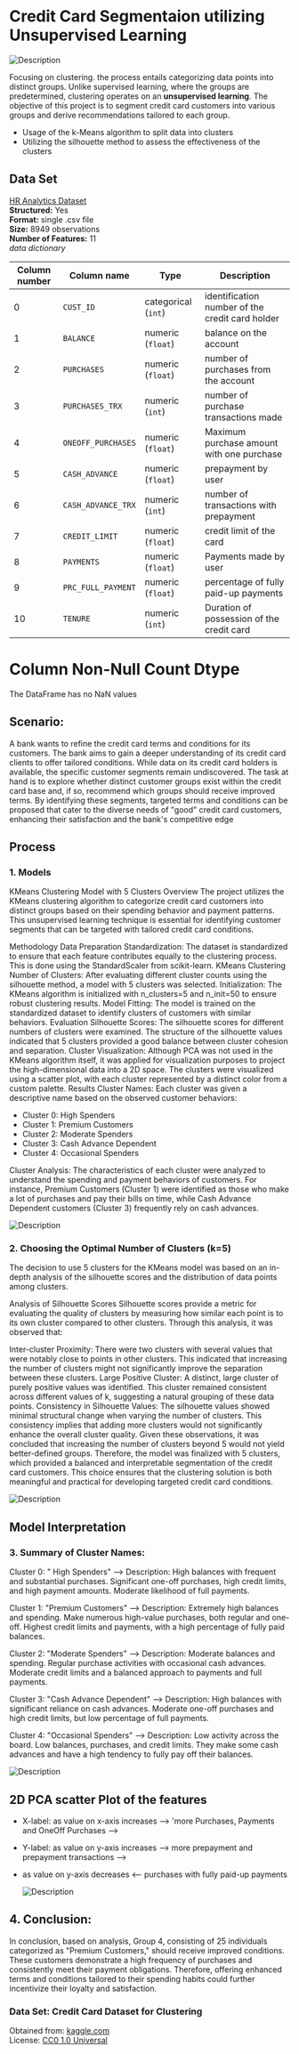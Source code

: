 # Credit Card Segmentaion utilizing Unsupervised Learning

![Description](/Images/bg.png)

Focusing on clustering. the process entails categorizing data points into distinct groups. Unlike supervised learning, where the groups are predetermined, clustering operates on an **unsupervised learning**. The objective of this project is to segment credit card customers into various groups and derive recommendations tailored to each group.

- Usage of the k-Means algorithm to split data into clusters
- Utilizing the silhouette method to assess the effectiveness of the clusters

## Data Set

[HR Analytics Dataset](https://www.kaggle.com/datasets/arjunbhasin2013/ccdata)\
**Structured:** Yes\
**Format:** single .csv file\
**Size:** 8949 observations \
**Number of Features:** 11\
_data dictionary_

| Column number | Column name        | Type                | Description                                     |
| ------------- | ------------------ | ------------------- | ----------------------------------------------- |
| 0             | `CUST_ID`          | categorical (`int`) | identification number of the credit card holder |
| 1             | `BALANCE`          | numeric (`float`)   | balance on the account                          |
| 2             | `PURCHASES`        | numeric (`float`)   | number of purchases from the account            |
| 3             | `PURCHASES_TRX`    | numeric (`int`)     | number of purchase transactions made            |
| 4             | `ONEOFF_PURCHASES` | numeric (`float`)   | Maximum purchase amount with one purchase       |
| 5             | `CASH_ADVANCE`     | numeric (`float`)   | prepayment by user                              |
| 6             | `CASH_ADVANCE_TRX` | numeric (`int`)     | number of transactions with prepayment          |
| 7             | `CREDIT_LIMIT`     | numeric (`float`)   | credit limit of the card                        |
| 8             | `PAYMENTS`         | numeric (`float`)   | Payments made by user                           |
| 9             | `PRC_FULL_PAYMENT` | numeric (`float`)   | percentage of fully paid-up payments            |
| 10            | `TENURE`           | numeric (`int`)     | Duration of possession of the credit card       |

# Column Non-Null Count Dtype

The DataFrame has no NaN values

## Scenario:

A bank wants to refine the credit card terms and conditions for its customers. The bank aims to gain a deeper understanding of its credit card clients to offer tailored conditions. While data on its credit card holders is available, the specific customer segments remain undiscovered. The task at hand is to explore whether distinct customer groups exist within the credit card base and, if so, recommend which groups should receive improved terms. By identifying these segments, targeted terms and conditions can be proposed that cater to the diverse needs of "good" credit card customers, enhancing their satisfaction and the bank's competitive edge

## Process

### 1. Models

KMeans Clustering Model with 5 Clusters
Overview
The project utilizes the KMeans clustering algorithm to categorize credit card customers into distinct groups based on their spending behavior and payment patterns. This unsupervised learning technique is essential for identifying customer segments that can be targeted with tailored credit card conditions.

Methodology
Data Preparation
Standardization: The dataset is standardized to ensure that each feature contributes equally to the clustering process. This is done using the StandardScaler from scikit-learn.
KMeans Clustering
Number of Clusters: After evaluating different cluster counts using the silhouette method, a model with 5 clusters was selected.
Initialization: The KMeans algorithm is initialized with n_clusters=5 and n_init=50 to ensure robust clustering results.
Model Fitting: The model is trained on the standardized dataset to identify clusters of customers with similar behaviors.
Evaluation
Silhouette Scores: The silhouette scores for different numbers of clusters were examined. The structure of the silhouette values indicated that 5 clusters provided a good balance between cluster cohesion and separation.
Cluster Visualization: Although PCA was not used in the KMeans algorithm itself, it was applied for visualization purposes to project the high-dimensional data into a 2D space. The clusters were visualized using a scatter plot, with each cluster represented by a distinct color from a custom palette.
Results
Cluster Names: Each cluster was given a descriptive name based on the observed customer behaviors:

- Cluster 0: High Spenders
- Cluster 1: Premium Customers
- Cluster 2: Moderate Spenders
- Cluster 3: Cash Advance Dependent
- Cluster 4: Occasional Spenders

Cluster Analysis: The characteristics of each cluster were analyzed to understand the spending and payment behaviors of customers. For instance, Premium Customers (Cluster 1) were identified as those who make a lot of purchases and pay their bills on time, while Cash Advance Dependent customers (Cluster 3) frequently rely on cash advances.

![Description](/Images/elbow.png)

### 2. Choosing the Optimal Number of Clusters (k=5)

The decision to use 5 clusters for the KMeans model was based on an in-depth analysis of the silhouette scores and the distribution of data points among clusters.

Analysis of Silhouette Scores
Silhouette scores provide a metric for evaluating the quality of clusters by measuring how similar each point is to its own cluster compared to other clusters. Through this analysis, it was observed that:

Inter-cluster Proximity: There were two clusters with several values that were notably close to points in other clusters. This indicated that increasing the number of clusters might not significantly improve the separation between these clusters.
Large Positive Cluster: A distinct, large cluster of purely positive values was identified. This cluster remained consistent across different values of k, suggesting a natural grouping of these data points.
Consistency in Silhouette Values: The silhouette values showed minimal structural change when varying the number of clusters. This consistency implies that adding more clusters would not significantly enhance the overall cluster quality.
Given these observations, it was concluded that increasing the number of clusters beyond 5 would not yield better-defined groups. Therefore, the model was finalized with 5 clusters, which provided a balanced and interpretable segmentation of the credit card customers. This choice ensures that the clustering solution is both meaningful and practical for developing targeted credit card conditions.

![Description](/Images/silhoutte_scores_and_PCA_k_5.png)

## Model Interpretation

### 3. Summary of Cluster Names:

Cluster 0: " High Spenders" -->
Description: High balances with frequent and substantial purchases. Significant one-off purchases, high credit limits, and high payment amounts. Moderate likelihood of full payments.

Cluster 1: "Premium Customers" -->
Description: Extremely high balances and spending. Make numerous high-value purchases, both regular and one-off. Highest credit limits and payments, with a high percentage of fully paid balances.

Cluster 2: "Moderate Spenders" -->
Description: Moderate balances and spending. Regular purchase activities with occasional cash advances. Moderate credit limits and a balanced approach to payments and full payments.

Cluster 3: "Cash Advance Dependent" -->
Description: High balances with significant reliance on cash advances. Moderate one-off purchases and high credit limits, but low percentage of full payments.

Cluster 4: "Occasional Spenders" -->
Description: Low activity across the board. Low balances, purchases, and credit limits. They make some cash advances and have a high tendency to fully pay off their balances.

![Description](/Images/Clusters.png)

## 2D PCA scatter Plot of the features

- X-label: as value on x-axis increases --> 'more Purchases, Payments and OneOff Purchases -->
- Y-label: as value on y-axis increases --> more prepayment and prepayment transactions -->
- as value on y-axis decreases <-- purchases with fully paid-up payments

  ![Description](/Images/pca_cluster.png)

## 4. Conclusion:

In conclusion, based on analysis, Group 4, consisting of 25 individuals categorized as "Premium Customers," should receive improved conditions. These customers demonstrate a high frequency of purchases and consistently meet their payment obligations. Therefore, offering enhanced terms and conditions tailored to their spending habits could further incentivize their loyalty and satisfaction.

### Data Set: Credit Card Dataset for Clustering

Obtained from: [kaggle.com](https://www.kaggle.com/datasets/arjunbhasin2013/ccdata)\
License: [CC0 1.0 Universal](https://creativecommons.org/publicdomain/zero/1.0/)
